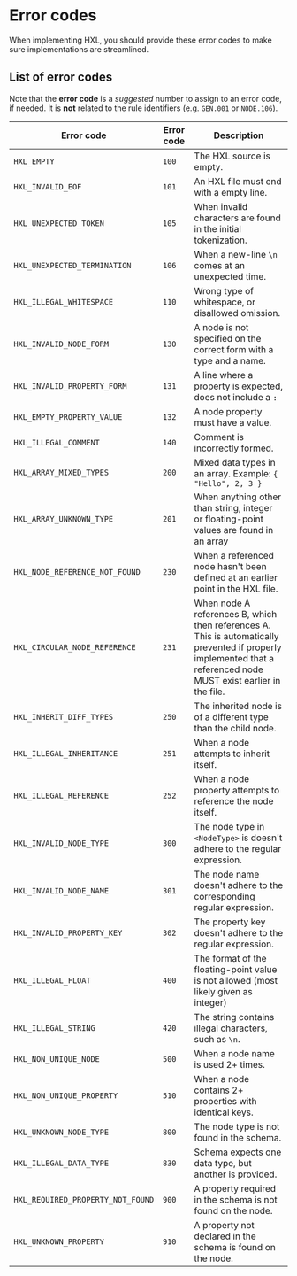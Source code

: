# Error codes

When implementing HXL, you should provide these error codes to make sure
implementations are streamlined.

## List of error codes

Note that the **error code** is a _suggested_ number to assign to an error code, if needed.
It is **not** related to the rule identifiers (e.g. ``GEN.001`` or ``NODE.106``).

| Error code                          | Error code | Description                                                                                                                                                       |
|-------------------------------------|------------|-------------------------------------------------------------------------------------------------------------------------------------------------------------------|
| ``HXL_EMPTY``                       | ``100``    | The HXL source is empty.                                                                                                                                          |
| ``HXL_INVALID_EOF``                 | ``101``    | An HXL file must end with a empty line.                                                                                                                           |
| ``HXL_UNEXPECTED_TOKEN``            | ``105``    | When invalid characters are found in the initial tokenization.                                                                                                    |
| ``HXL_UNEXPECTED_TERMINATION``      | ``106``    | When a new-line ``\n`` comes at an unexpected time.                                                                                                               |
| ``HXL_ILLEGAL_WHITESPACE``          | ``110``    | Wrong type of whitespace, or disallowed omission.                                                                                                                 |
| ``HXL_INVALID_NODE_FORM``           | ``130``    | A node is not specified on the correct form with a type and a name.                                                                                               |
| ``HXL_INVALID_PROPERTY_FORM``       | ``131``    | A line where a property is expected, does not include a ``:``                                                                                                     |
| ``HXL_EMPTY_PROPERTY_VALUE``        | ``132``    | A node property must have a value.                                                                                                                                |
| ``HXL_ILLEGAL_COMMENT``             | ``140``    | Comment is incorrectly formed.                                                                                                                                    |
| ``HXL_ARRAY_MIXED_TYPES``           | ``200``    | Mixed data types in an array. Example: ``{ "Hello", 2, 3 }``                                                                                                      |
| ``HXL_ARRAY_UNKNOWN_TYPE``          | ``201``    | When anything other than string, integer or floating-point values are found in an array                                                                           |
| ``HXL_NODE_REFERENCE_NOT_FOUND``    | ``230``    | When a referenced node hasn't been defined at an earlier point in the HXL file.                                                                                   |
| ``HXL_CIRCULAR_NODE_REFERENCE``     | ``231``    | When node A references B, which then references A. This is automatically prevented if properly implemented that a referenced node MUST exist earlier in the file. |
| ``HXL_INHERIT_DIFF_TYPES``          | ``250``    | The inherited node is of a different type than the child node.                                                                                                    |
| ``HXL_ILLEGAL_INHERITANCE``         | ``251``    | When a node attempts to inherit itself.                                                                                                                           |
| ``HXL_ILLEGAL_REFERENCE``           | ``252``    | When a node property attempts to reference the node itself.                                                                                                       |
| ``HXL_INVALID_NODE_TYPE``           | ``300``    | The node type in ``<NodeType>`` is doesn't adhere to the regular expression.                                                                                      |
| ``HXL_INVALID_NODE_NAME``           | ``301``    | The node name doesn't adhere to the corresponding regular expression.                                                                                             |
| ``HXL_INVALID_PROPERTY_KEY``        | ``302``    | The property key doesn't adhere to the regular expression.                                                                                                        |
| ``HXL_ILLEGAL_FLOAT``               | ``400``    | The format of the floating-point value is not allowed (most likely given as integer)                                                                              |
| ``HXL_ILLEGAL_STRING``              | ``420``    | The string contains illegal characters, such as ``\n``.                                                                                                           |
| ``HXL_NON_UNIQUE_NODE``             | ``500``    | When a node name is used 2+ times.                                                                                                                                |
| ``HXL_NON_UNIQUE_PROPERTY``         | ``510``    | When a node contains 2+ properties with identical keys.                                                                                                           |
| ``HXL_UNKNOWN_NODE_TYPE``           | ``800``    | The node type is not found in the schema.                                                                                                                         |
| ``HXL_ILLEGAL_DATA_TYPE``           | ``830``    | Schema expects one data type, but another is provided.                                                                                                            |
| ``HXL_REQUIRED_PROPERTY_NOT_FOUND`` | ``900``    | A property required in the schema is not found on the node.                                                                                                       |
| ``HXL_UNKNOWN_PROPERTY``            | ``910``    | A property not declared in the schema is found on the node.                                                                                                       |
